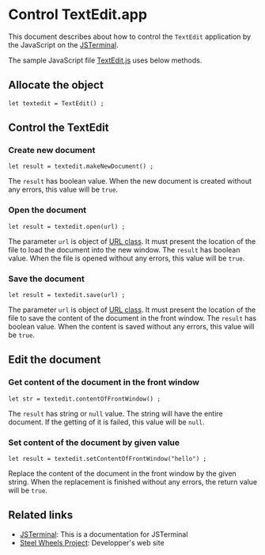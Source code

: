# Control TextEdit.app
This document describes about how to control the `TextEdit` application by the JavaScript on the [JSTerminal](https://github.com/steelwheels/JSTerminal#readme).

The sample JavaScript file [TextEdit.js](https://github.com/steelwheels/JSTerminal/blob/master/Resource/Sample/TextEdit.js) uses below methods.

## Allocate the object
````
let textedit = TextEdit() ;
````

## Control the TextEdit
### Create new document
````
let result = textedit.makeNewDocument() ;
```` 
The `result` has boolean value. When the new document is created without any errors, this value will be `true`.

### Open the document
````
let result = textedit.open(url) ;
````
The parameter `url` is object of [URL class](https://github.com/steelwheels/KiwiScript/blob/master/KiwiLibrary/Document/Class/URL.md). It must present the location of the file to load the document into the new window.
The `result` has boolean value. When the file is opened without any errors, this value will be `true`.

### Save the document
````
let result = textedit.save(url) ;
````
The parameter `url` is object of [URL class](https://github.com/steelwheels/KiwiScript/blob/master/KiwiLibrary/Document/Class/URL.md). It must present the location of the file to save the content of the document in the front window.
The `result` has boolean value. When the content is saved without any errors, this value will be `true`.


## Edit the document
### Get content of the document in the front window
```
let str = textedit.contentOfFrontWindow() ;
```
The `result` has string or `null` value. The string will have the entire document. If the getting of it is failed, this value will be `null`.

### Set content of the document by given value
````
let result = textedit.setContentOfFrontWindow("hello") ;
````
Replace the content of the document in the front window by the given string. When the replacement is finished without any errors, the return value will be `true`.

## Related links
* [JSTerminal](https://github.com/steelwheels/JSTerminal#readme): This is a documentation for JSTerminal
* [Steel Wheels Project](https://steelwheels.github.io): Developper's web site
